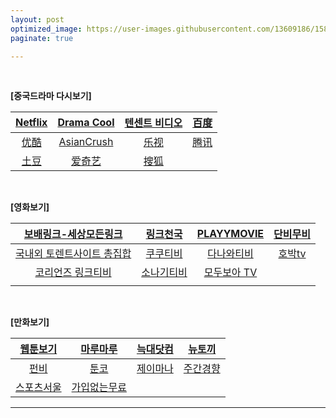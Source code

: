 ```yaml
---
layout: post
optimized_image: https://user-images.githubusercontent.com/13609186/158834851-5c5d7736-001b-448d-8bb6-eb99f2f16233.jpg
paginate: true

---
```


<br>

**[중국드라마 다시보기]** 

| [Netflix](https://www.netflix.com/kr/) | [Drama Cool](https://watchasian.id/) | [텐센트 비디오](https://v.qq.com/) | [百度](http://v.xiaodutv.com/tv) |
| :---: | :---: | :---: | :---: |
| [优酷](https://www.youku.com/channel/webhome) | [AsianCrush](https://www.asiancrush.com/) | [乐视](https://tv.le.com/) | [腾讯](https://v.qq.com/tv/) |
| [土豆](https://tv.tudou.com/) | [爱奇艺](https://www.iqiyi.com/dianshiju/) | [搜狐](https://tv.sohu.com/drama/) | []() |


<br>

**[영화보기]** 

| [보배링크-세상모든링크](https://www.bobaelink9.top/) | [링크천국](https://www.hotword.site/bbs/group.php?gr_id=cn)| [PLAYYMOVIE](https://www.youtube.com/channel/UC7Sh_erU4sKLVgu2eJikrIw)| [단비무비](https://v5.danbimovie.icu/foreignmovie/)
| :---: | :---: | :---: | :---: |
| [국내외 토렌트사이트 총집합](https://www.mango37.net/review/torrentyatorrent.php) | [쿠쿠티비](https://justlinktv.com/)| [다나와티비](https://i60.otgtv.top/)| [호박tv](https://g47.hobaktv.xyz/show/movie)
| [코리언즈 링크티비](https://a48.koreanz.xyz/bbs/main.php?gid=moviedasi)| [소나기티비](https://s5.sonagitv.live/movie/)| [모두보아 TV](http://v75.bozayo.net/)| []()|
| []()| []()| []()| []()|


<br>

**[만화보기]** 

| [웹툰보기](https://newtoki123.com/webtoon?toon=%EC%9D%BC%EB%B0%98%EC%9B%B9%ED%88%B0)| [마루마루](https://marumaru256.com/bbs/page.php?hid=comicC)| [늑대닷컴](https://wfwf205.com/cm)| [뉴토끼](https://newtoki130.com/webtoon?toon=%EC%9D%BC%EB%B0%98%EC%9B%B9%ED%88%B0)|
| :---: | :---: | :---: | :---: |
| [펀비](https://funbe106.com/%EB%A7%9D%EA%B0%80)| [툰코](https://toonkor106.com/%EB%8B%A8%ED%96%89%EB%B3%B8)| [제이마나](https://jmana1.net/comic_list_search)| [주간경향](http://sports.khan.co.kr/comics/comics_genre.html)|
| [스포츠서울](http://comic.sportsseoul.com/)| [가입없는무료](https://lifeinforwire.com/cartoon-free-sites/#liw-menu01)| []()| []()|



---
